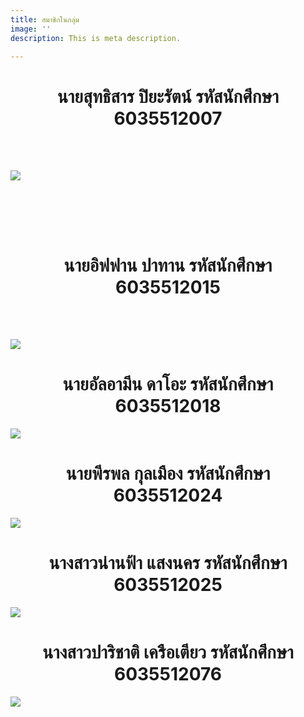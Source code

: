 ```yaml
---
title: สมาชิกในกลุ่ม
image: ''
description: This is meta description.

---
```

<h1 style="text-align:center">นายสุทธิสาร ปิยะรัตน์ รหัสนักศึกษา  6035512007</h1>

<br>

<br>

![](/images/67239262_2467376653324926_3347226047094456320_o.jpg)

<br>

<br><br>

## 

<h1 style="text-align:center">นายอิฟฟาน  ปาทาน รหัสนักศึกษา 6035512015</h1>

<br><br>

![](/images/img_8484.jpg)

<h1 style="text-align:center">นายอัลอามีน ดาโอะ รหัสนักศึกษา   6035512018</h1>

![](/images/117891559_1411752625695572_1274222105759852872_o.jpg)

<h1 style="text-align:center">นายพีรพล กุลเมือง รหัสนักศึกษา 6035512024</h1>

![](/images/48373441_2031573160292336_5105572992218300416_n.jpg)

<h1 style="text-align:center">นางสาวน่านฟ้า แสงนคร รหัสนักศึกษา 6035512025</h1>

![](/images/35123825_1700382590075494_8977698399990054912_n.jpg)

<h1 style="text-align:center">นางสาวปาริชาติ เครือเตียว รหัสนักศึกษา 6035512076</h1>

![](https://media.discordapp.net/attachments/755066241915551859/773274106174898176/IMG_20201104_025416.jpg?width=539&height=609)